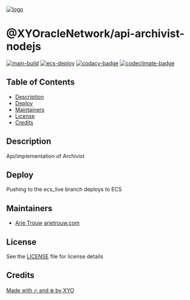 [![logo][]](https://xylabs.com)

# @XYOracleNetwork/api-archivist-nodejs

[![main-build][]][main-build-link]
[![ecs-deploy][]][ecs-deploy-link]
[![codacy-badge][]][codacy-link]
[![codeclimate-badge][]][codeclimate-link]

## Table of Contents

-   [Description](#description)
-   [Deploy](#deploy)
-   [Maintainers](#maintainers)
-   [License](#license)
-   [Credits](#credits)

## Description

Api/implementation of Archivist

## Deploy

Pushing to the ecs_live branch deploys to ECS

## Maintainers

-   [Arie Trouw](https://github.com/arietrouw) [arietrouw.com](https://arietrouw.com)

## License

See the [LICENSE](LICENSE) file for license details

## Credits

[Made with 🔥 and ❄️ by XYO](https://xyo.network)

[logo]: https://cdn.xy.company/img/brand/XYO_full_colored.png

[main-build]: https://github.com/XYOracleNetwork/api-archivist-nodejs/actions/workflows/build-main.yml/badge.svg
[main-build-link]: https://github.com/XYOracleNetwork/api-archivist-nodejs/actions/workflows/build-main.yml

[ecs-deploy]: https://github.com/XYOracleNetwork/api-archivist-nodejs/actions/workflows/deploy-to-aws-ecs.yml/badge.svg
[ecs-deploy-link]: https://github.com/XYOracleNetwork/api-archivist-nodejs/actions/workflows/deploy-to-aws-ecs.yml

[codacy-badge]: https://app.codacy.com/project/badge/Grade/14640dade84b44a69e7b9daafd07be46
[codacy-link]: https://www.codacy.com/gh/XYOracleNetwork/api-archivist-nodejs/dashboard?utm_source=github.com&amp;utm_medium=referral&amp;utm_content=xylabs/api-xylabs-import-nodejs&amp;utm_campaign=Badge_Grade

[codeclimate-badge]: https://api.codeclimate.com/v1/badges/dc0bb5770f231f22f826/maintainability
[codeclimate-link]: https://codeclimate.com/github/XYOracleNetwork/api-archivist-nodejs/maintainability
